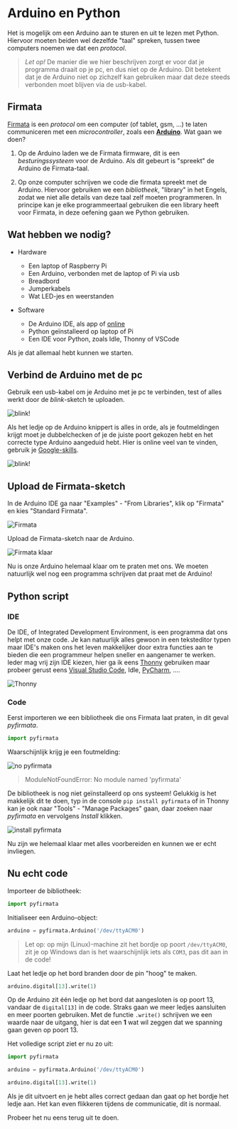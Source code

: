 # Arduino en Python
Het is mogelijk om een Arduino aan te sturen en uit te lezen met Python. Hiervoor moeten beiden wel dezelfde "taal" spreken, tussen twee computers noemen we dat een *protocol*. 

>*Let op!* De manier die we hier beschrijven zorgt er voor dat je programma draait op je pc, en dus niet op de Arduino. Dit betekent dat je de Arduino niet op zichzelf kan gebruiken maar dat deze steeds verbonden moet blijven via de usb-kabel.

## Firmata
[Firmata](https://github.com/firmata/protocol) is een *protocol* om een computer (of tablet, gsm, ...) te laten communiceren met een *microcontroller*, zoals een [**Arduino**](https://nl.wikipedia.org/wiki/Arduino_(computerplatform)). Wat gaan we doen?

1. Op de Arduino laden we de Firmata firmware, dit is een *besturingssysteem* voor de Arduino. Als dit gebeurt is "spreekt" de Arduino de Firmata-taal.

2. Op onze computer schrijven we code die firmata spreekt met de Arduino. Hiervoor gebruiken we een *bibliotheek*, "library" in het Engels, zodat we niet alle details van deze taal zelf moeten programmeren. In principe kan je elke programmeertaal gebruiken die een library heeft voor Firmata, in deze oefening gaan we Python gebruiken.

## Wat hebben we nodig?

- Hardware
    - Een laptop of Raspberry Pi
    - Een Arduino, verbonden met de laptop of Pi via usb
    - Breadbord
    - Jumperkabels
    - Wat LED-jes en weerstanden

- Software
    - De Arduino IDE, als app of [online](https://create.arduino.cc/editor)
    - Python geïnstalleerd op laptop of Pi
    - Een IDE voor Python, zoals Idle, Thonny of VSCode

Als je dat allemaal hebt kunnen we starten.

## Verbind de Arduino met de pc

Gebruik een usb-kabel om je Arduino met je pc te verbinden, test of alles werkt door de *blink*-sketch te uploaden. 

![blink!](.README/ArduinoBlink.png)

Als het ledje op de Arduino knippert is alles in orde, als je foutmeldingen krijgt moet je dubbelchecken of je de juiste poort gekozen hebt en het correcte type Arduino aangeduid hebt. Hier is online veel van te vinden, gebruik je [Google-skills](https://www.google.com/search?q=starten+met+arduino&oq=starten+met+arduino).

![blink!](.README/ArduinoBlink.gif)

## Upload de Firmata-sketch

In de Arduino IDE ga naar "Examples" - "From Libraries", klik op "Firmata" en kies "Standard Firmata".

![Firmata](.README/Firmata.png)

Upload de Firmata-sketch naar de Arduino.

![Firmata klaar](.README/FirmataDone.png)

Nu is onze Arduino helemaal klaar om te praten met ons. We moeten natuurlijk wel nog een programma schrijven dat praat met de Arduino!

## Python script

### IDE

De IDE, of Integrated Development Environment, is een programma dat ons helpt met onze code. Je kan natuurlijk alles gewoon in een teksteditor typen maar IDE's maken ons het leven makkelijker door extra functies aan te bieden die een programmeur helpen sneller en aangenamer te werken. Ieder mag vrij zijn IDE kiezen, hier ga ik eens [Thonny](https://thonny.org/) gebruiken maar probeer gerust eens [Visual Studio Code](https://code.visualstudio.com/), Idle, [PyCharm](https://www.jetbrains.com/pycharm/), ....

![Thonny](.README/ThonnyLeeg.png)

### Code

Eerst importeren we een bibliotheek die ons Firmata laat praten, in dit geval *pyfirmata*.

```python
import pyfirmata
```

Waarschijnlijk krijg je een foutmelding:

![no pyfirmata](.README/nopyfirmata.png)

> ModuleNotFoundError: No module named 'pyfirmata'

De bibliotheek is nog niet geïnstalleerd op ons systeem! Gelukkig is het makkelijk dit te doen, typ in de console `pip install pyfirmata` of in Thonny kan je ook naar "Tools" - "Manage Packages" gaan, daar zoeken naar *pyfirmata* en vervolgens *Install* klikken.

![install pyfirmata](.README/installpyfirmata.png)

Nu zijn we helemaal klaar met alles voorbereiden en kunnen we er echt invliegen.

## Nu echt code

Importeer de bibliotheek:

```python
import pyfirmata
```

Initialiseer een Arduino-object:

```python
arduino = pyfirmata.Arduino('/dev/ttyACM0')
```

> Let op: op mijn (Linux)-machine zit het bordje op poort `/dev/ttyACM0`, zit je op Windows dan is het waarschijnlijk iets als `COM3`, pas dit aan in de code!

Laat het ledje op het bord branden door de pin "hoog" te maken.

```python
arduino.digital[13].write(1)
```

Op de Arduino zit één ledje op het bord dat aangesloten is op poort 13, vandaar de `digital[13]` in de code. Straks gaan we meer ledjes aansluiten en meer poorten gebruiken. Met de functie `.write()` schrijven we een waarde naar de uitgang, hier is dat een **1** wat wil zeggen dat we spanning gaan geven op poort 13.

Het volledige script ziet er nu zo uit:

```python
import pyfirmata

arduino = pyfirmata.Arduino('/dev/ttyACM0')

arduino.digital[13].write(1)
```

Als je dit uitvoert en je hebt alles correct gedaan dan gaat op het bordje het ledje aan. Het kan even flikkeren tijdens de communicatie, dit is normaal. 



Probeer het nu eens terug uit te doen.